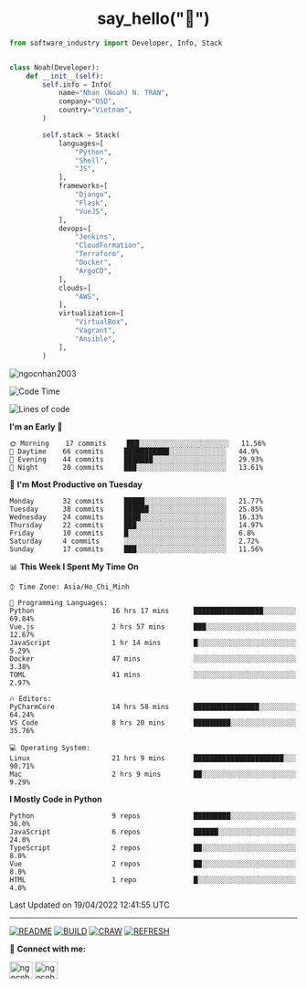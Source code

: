 <h1 align="center">say_hello("👋")</h1>

```python
from software_industry import Developer, Info, Stack


class Noah(Developer):
    def __init__(self):
        self.info = Info(
            name="Nhan (Noah) N. TRAN",
            company="OSD",
            country="Vietnam",
        )

        self.stack = Stack(
            languages=[
                "Python",
                "Shell",
                "JS",
            ],
            frameworks=[
                "Django",
                "Flask",
                "VueJS",
            ],
            devops=[
                "Jenkins",
                "CloudFormation",
                "Terraform",
                "Docker",
                "ArgoCD",
            ],
            clouds=[
                "AWS",
            ],
            virtualization=[
                "VirtualBox",
                "Vagrant",
                "Ansible",
            ],
        )
```
<img src="https://komarev.com/ghpvc/?username=ngocnhan2003&label=Profile%20views&color=0e75b6&style=flat" alt="ngocnhan2003" /> 

<!--START_SECTION:waka-->
![Code Time](http://img.shields.io/badge/Code%20Time-252%20hrs%2010%20mins-blue)

![Lines of code](https://img.shields.io/badge/From%20Hello%20World%20I%27ve%20Written-12%20Thousand%20lines%20of%20code-blue)

**I'm an Early 🐤** 

```text
🌞 Morning    17 commits     ███░░░░░░░░░░░░░░░░░░░░░░   11.56% 
🌆 Daytime    66 commits     ███████████░░░░░░░░░░░░░░   44.9% 
🌃 Evening    44 commits     ███████░░░░░░░░░░░░░░░░░░   29.93% 
🌙 Night      20 commits     ███░░░░░░░░░░░░░░░░░░░░░░   13.61%

```
📅 **I'm Most Productive on Tuesday** 

```text
Monday       32 commits     █████░░░░░░░░░░░░░░░░░░░░   21.77% 
Tuesday      38 commits     ██████░░░░░░░░░░░░░░░░░░░   25.85% 
Wednesday    24 commits     ████░░░░░░░░░░░░░░░░░░░░░   16.33% 
Thursday     22 commits     ███░░░░░░░░░░░░░░░░░░░░░░   14.97% 
Friday       10 commits     █░░░░░░░░░░░░░░░░░░░░░░░░   6.8% 
Saturday     4 commits      ░░░░░░░░░░░░░░░░░░░░░░░░░   2.72% 
Sunday       17 commits     ███░░░░░░░░░░░░░░░░░░░░░░   11.56%

```


📊 **This Week I Spent My Time On** 

```text
⌚︎ Time Zone: Asia/Ho_Chi_Minh

💬 Programming Languages: 
Python                   16 hrs 17 mins      █████████████████░░░░░░░░   69.84% 
Vue.js                   2 hrs 57 mins       ███░░░░░░░░░░░░░░░░░░░░░░   12.67% 
JavaScript               1 hr 14 mins        █░░░░░░░░░░░░░░░░░░░░░░░░   5.29% 
Docker                   47 mins             ░░░░░░░░░░░░░░░░░░░░░░░░░   3.38% 
TOML                     41 mins             ░░░░░░░░░░░░░░░░░░░░░░░░░   2.97%

🔥 Editors: 
PyCharmCore              14 hrs 58 mins      ████████████████░░░░░░░░░   64.24% 
VS Code                  8 hrs 20 mins       █████████░░░░░░░░░░░░░░░░   35.76%

💻 Operating System: 
Linux                    21 hrs 9 mins       ██████████████████████░░░   90.71% 
Mac                      2 hrs 9 mins        ██░░░░░░░░░░░░░░░░░░░░░░░   9.29%

```

**I Mostly Code in Python** 

```text
Python                   9 repos             █████████░░░░░░░░░░░░░░░░   36.0% 
JavaScript               6 repos             ██████░░░░░░░░░░░░░░░░░░░   24.0% 
TypeScript               2 repos             ██░░░░░░░░░░░░░░░░░░░░░░░   8.0% 
Vue                      2 repos             ██░░░░░░░░░░░░░░░░░░░░░░░   8.0% 
HTML                     1 repo              █░░░░░░░░░░░░░░░░░░░░░░░░   4.0%

```



 Last Updated on 19/04/2022 12:41:55 UTC
<!--END_SECTION:waka-->

<hr>

[![README](https://github.com/ngocnhan2003/ngocnhan2003/actions/workflows/000_readme.yml/badge.svg)](https://github.com/ngocnhan2003/ngocnhan2003/actions/workflows/000_readme.yml)
[![BUILD](https://github.com/ngocnhan2003/ngocnhan2003/actions/workflows/001_build.yml/badge.svg)](https://github.com/ngocnhan2003/ngocnhan2003/actions/workflows/001_build.yml)
[![CRAW](https://github.com/ngocnhan2003/ngocnhan2003/actions/workflows/002_craw.yml/badge.svg)](https://github.com/ngocnhan2003/ngocnhan2003/actions/workflows/002_craw.yml)
[![REFRESH](https://github.com/ngocnhan2003/ngocnhan2003/actions/workflows/003_refresh_cdn.yml/badge.svg)](https://github.com/ngocnhan2003/ngocnhan2003/actions/workflows/003_refresh_cdn.yml)

🔗 **Connect with me:**

<a href="https://linkedin.com/in/ngocnhan2003" target="blank"><img align="center" src="https://raw.githubusercontent.com/rahuldkjain/github-profile-readme-generator/master/src/images/icons/Social/linked-in-alt.svg" alt="ngocnhan2003" height="30" width="40" /></a>
<a href="https://instagram.com/ngocnhan2003" target="blank"><img align="center" src="https://raw.githubusercontent.com/rahuldkjain/github-profile-readme-generator/master/src/images/icons/Social/instagram.svg" alt="ngocnhan2003" height="30" width="40" /></a>
